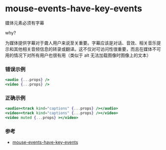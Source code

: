 # mouse-events-have-key-events

媒体元素必须有字幕

why?

为媒体提供字幕对于聋人用户来说至关重要。字幕应该是对话、音效、相关音乐提示和其他相关音频信息的转录或翻译。这不仅对可访问性很重要，而且在媒体不可用的情况下对所有用户也很有用（类似于 alt 无法加载图像时图像上的文本）

### 错误示例

```jsx
<audio {...props} />
<video {...props} />
```

### 正确示例

```jsx
<audio><track kind="captions" {...props} /></audio>
<video><track kind="captions" {...props} /></video>
<video muted {...props} ></video>
```

### 参考

- [mouse-events-have-key-events](https://github.com/jsx-eslint/eslint-plugin-react/blob/c42b624d0fb9ad647583a775ab9751091eec066f/docs/rules/mouse-events-have-key-events)
